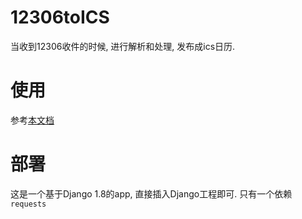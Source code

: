 # 12306toICS
当收到12306收件的时候, 进行解析和处理, 发布成ics日历.

# 使用

参考[本文档](http://leanote.com/blog/post/5905c815ab644140e40018d5)

# 部署

这是一个基于Django 1.8的app, 直接插入Django工程即可. 只有一个依赖`requests`